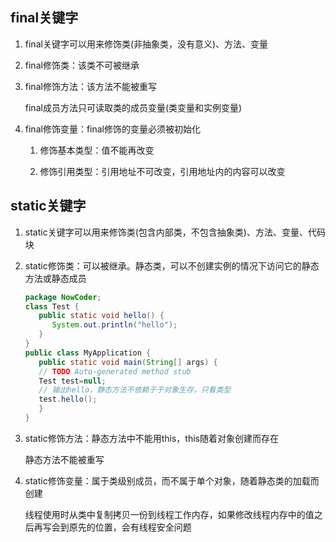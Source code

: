 ## final关键字

1. final关键字可以用来修饰类(非抽象类，没有意义)、方法、变量

2. final修饰类：该类不可被继承

3. final修饰方法：该方法不能被重写

   final成员方法只可读取类的成员变量(类变量和实例变量)
   
4. final修饰变量：final修饰的变量必须被初始化

    1. 修饰基本类型：值不能再改变
       
    2. 修饰引用类型：引用地址不可改变，引用地址内的内容可以改变

## static关键字

1. static关键字可以用来修饰类(包含内部类，不包含抽象类)、方法、变量、代码块

2. static修饰类：可以被继承。静态类，可以不创建实例的情况下访问它的静态方法或静态成员

   ```java
   package NowCoder;
   class Test {
      public static void hello() {
         System.out.println("hello");
      }
   }
   public class MyApplication {
      public static void main(String[] args) {
      // TODO Auto-generated method stub
      Test test=null;
      // 输出hello，静态方法不依赖于于对象生存，只看类型
      test.hello();
      }
   }
   ```
   
3. static修饰方法：静态方法中不能用this，this随着对象创建而存在

   静态方法不能被重写

4. static修饰变量：属于类级别成员，而不属于单个对象，随着静态类的加载而创建

   线程使用时从类中复制拷贝一份到线程工作内存，如果修改线程内存中的值之后再写会到原先的位置，会有线程安全问题



